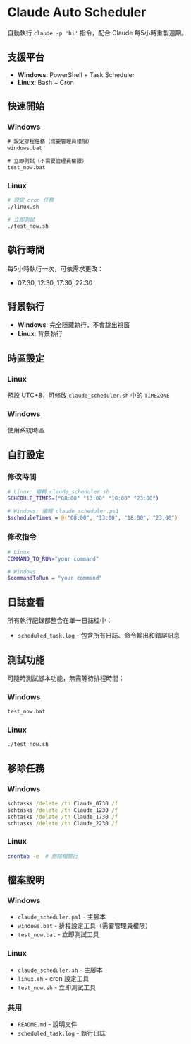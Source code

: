 # Claude Auto Scheduler

自動執行 `claude -p 'hi'` 指令，配合 Claude 每5小時重製週期。

## 支援平台

- **Windows**: PowerShell + Task Scheduler
- **Linux**: Bash + Cron

## 快速開始

### Windows
```cmd
# 設定排程任務（需要管理員權限）
windows.bat

# 立即測試（不需要管理員權限）
test_now.bat
```

### Linux
```bash
# 設定 cron 任務
./linux.sh

# 立即測試
./test_now.sh
```

## 執行時間

每5小時執行一次，可依需求更改：
- 07:30, 12:30, 17:30, 22:30

## 背景執行

- **Windows**: 完全隱藏執行，不會跳出視窗
- **Linux**: 背景執行

## 時區設定

### Linux
預設 UTC+8，可修改 `claude_scheduler.sh` 中的 `TIMEZONE`

### Windows
使用系統時區

## 自訂設定

### 修改時間
```bash
# Linux: 編輯 claude_scheduler.sh
SCHEDULE_TIMES=("08:00" "13:00" "18:00" "23:00")

# Windows: 編輯 claude_scheduler.ps1
$scheduleTimes = @("08:00", "13:00", "18:00", "23:00")
```

### 修改指令
```bash
# Linux
COMMAND_TO_RUN="your command"

# Windows
$commandToRun = "your command"
```

## 日誌查看

所有執行記錄都整合在單一日誌檔中：
- `scheduled_task.log` - 包含所有日誌、命令輸出和錯誤訊息

## 測試功能

可隨時測試腳本功能，無需等待排程時間：

### Windows
```cmd
test_now.bat
```

### Linux
```bash
./test_now.sh
```

## 移除任務

### Windows
```cmd
schtasks /delete /tn Claude_0730 /f
schtasks /delete /tn Claude_1230 /f
schtasks /delete /tn Claude_1730 /f
schtasks /delete /tn Claude_2230 /f
```

### Linux
```bash
crontab -e  # 刪除相關行
```

## 檔案說明

### Windows
- `claude_scheduler.ps1` - 主腳本
- `windows.bat` - 排程設定工具（需要管理員權限）
- `test_now.bat` - 立即測試工具

### Linux
- `claude_scheduler.sh` - 主腳本  
- `linux.sh` - cron 設定工具
- `test_now.sh` - 立即測試工具

### 共用
- `README.md` - 說明文件
- `scheduled_task.log` - 執行日誌
